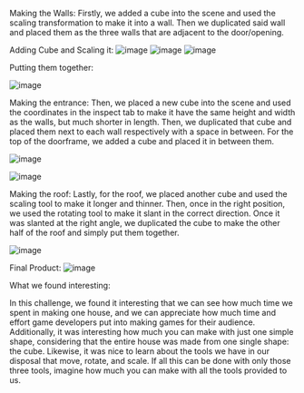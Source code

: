 Making the Walls: 
Firstly, we added a cube into the scene and used the scaling transformation to make it into a wall. Then we duplicated said wall and placed them as the three walls that are adjacent to the door/opening.

Adding Cube and Scaling it:
![image](https://github.com/user-attachments/assets/91e78968-78be-4148-851c-6caba071dfb5)
![image](https://github.com/user-attachments/assets/035e04b6-1b93-4217-b8a7-a3ebf788f178)
![image](https://github.com/user-attachments/assets/41778f5f-0cb3-4275-b907-8bdb9d56f2cb)


Putting them together:


![image](https://github.com/user-attachments/assets/209ee3b6-c525-4442-9997-55a3e36de45e)


Making the entrance:
Then, we placed a new cube into the scene and used the coordinates in the inspect tab to make it have the same height and width as the walls, but much shorter in length.
Then, we duplicated that cube and placed them next to each wall respectively with a space in between. For the top of the doorframe, we added a cube and placed it in between them.

![image](https://github.com/user-attachments/assets/d52c0a39-6671-4132-b170-5ff7b0998b43)


![image](https://github.com/user-attachments/assets/2e7afd25-c14c-4768-96e0-7e66a2a1a435)


Making the roof:
Lastly, for the roof, we placed another cube and used the scaling tool to make it longer and thinner.
Then, once in the right position, we used the rotating tool to make it slant in the correct direction.
Once it was slanted at the right angle, we duplicated the cube to make the other half of the roof and simply put them together. 

![image](https://github.com/user-attachments/assets/f3896d6e-d9d5-42e3-b967-251997fb8ee7)

Final Product: 
![image](https://github.com/user-attachments/assets/01375f55-fa54-48cf-af95-a948dabaafca)

What we found interesting:

In this challenge, we found it interesting that we can see how much time we spent in making one house, 
and we can appreciate how much time and effort game developers put into making games for their audience. 
Additionally, it was interesting how much you can make with just one simple shape, considering that 
the entire house was made from one single shape: the cube. Likewise,  it was nice to learn about the
tools we have in our disposal that move, rotate, and scale. If all this can be done with only those 
three tools, imagine how much you can make with all the tools provided to us.
